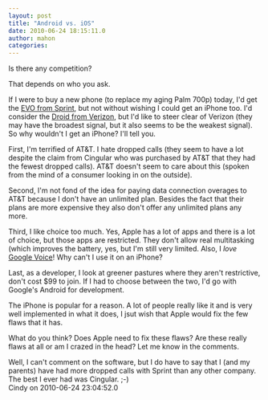 ```yaml
---
layout: post
title: "Android vs. iOS"
date: 2010-06-24 18:15:11.0
author: mahon
categories: 
---
```

Is there any competition?

That depends on who you ask.

If I were to buy a new phone (to replace my aging Palm 700p) today, I'd get the <a href="http://sprint.com/evo/">EVO from Sprint</a>, but not without wishing I could get an iPhone too. I'd consider the <a href="http://phones.verizonwireless.com/motorola/droid/">Droid from Verizon</a>, but I'd like to steer clear of Verizon (they may have the broadest signal, but it also seems to be the weakest signal). So why wouldn't I get an iPhone? I'll tell you.

First, I'm terrified of AT&T. I hate dropped calls (they seem to have a lot despite the claim from Cingular who was purchased by AT&T that they had the fewest dropped calls). AT&T doesn't seem to care about this (spoken from the mind of a consumer looking in on the outside).

Second, I'm not fond of the idea for paying data connection overages to AT&T because I don't have an unlimited plan. Besides the fact that their plans are more expensive they also don't offer any unlimited plans any more.

Third, I like choice too much. Yes, Apple has a lot of apps and there is a lot of choice, but those apps are restricted. They don't allow real multitasking (which improves the battery, yes, but I'm still very limited. Also, I <em>love</em> <a href="http://voice.google.com">Google Voice</a>! Why can't I use it on an iPhone?

Last, as a developer, I look at greener pastures where they aren't restrictive, don't cost $99 to join. If I had to choose between the two, I'd go with Google's Android for development.

The iPhone is popular for a reason. A lot of people really like it and is very well implemented in what it does, I jsut wish that Apple would fix the few flaws that it has.

What do you think? Does Apple need to fix these flaws? Are these really flaws at all or am I crazed in the head? Let me know in the comments.

<div class='archived comments'>

<div class='comment'>Well, I can't comment on the software, but I do have to say that I (and my parents) have had more dropped calls with Sprint than any other company. The best I ever had was Cingular. ;-)  <div class='by'>Cindy on 2010-06-24 23:04:52.0  </div></div>
</div>